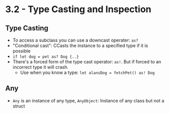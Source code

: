 # 3.2 - Type Casting and Inspection

## Type Casting

- To access a subclass you can use a downcast operater: `as?`
- "Conditional cast": CCasts the instance to a specified type if it is possible
- `if let dog = pet as? Dog {..}`
- There's a forced form of the type cast operator: `as!`. But if forced to an incorrect type it will crash.
  - Use when you know a type: `let alansDog = fetchPet() as! Dog`

## Any

- `Any` is an instance of any type, `AnyObject`: Instance of any class but not a struct
